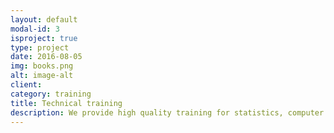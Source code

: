 ```yaml
---
layout: default
modal-id: 3
isproject: true
type: project
date: 2016-08-05
img: books.png
alt: image-alt
client:
category: training
title: Technical training
description: We provide high quality training for statistics, computer programming, data science and machine learning in order to facilitate setting data analytics pipelines in the most optimized and cost effective ways. We allow professionals to get started with data analysis for small and large enterprises. Contact us!
---
```

